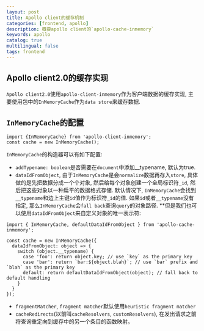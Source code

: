 ```yaml
---
layout: post
title: Apollo client的缓存机制
categories: [frontend, apollo]
description: 概要apollo client的`apollo-cache-inmemory`
keywords: apollo
catalog: true
multilingual: false
tags: frontend
---
```


## Apollo client2.0的缓存实现
`Apollo client2.0`使用`apollo-client-inmemory`作为客户端数据的缓存实现, 主要使用包中的`InMemoryCache`作为`data store`来缓存数据.

## `InMemoryCache`的配置
```ecmascript 6
import {InMemoryCache} from 'apollo-client-inmemory';
const cache = new InMemoryCache();
```
`InMemoryCache`的构造器可以有如下配置:
- `addTypename: boolean`是否需要在`document`中添加__typename, 默认为true.
- `dataIdFromObject`, 由于`InMemoryCache`是会`normalize`数据再存入`store`, 具体做的是先把数据分成一个个对象, 然后给每个对象创建一个全局标识符`_id`, 然后把这些对象以一种扁平的数据格式存储. 默认情况下, `InMemoryCache`会找到`__typename`和边上主键`id`值作为标识符`_id`的值. 如果`id`或者`__typename`没有指定, 那么`InMemoryCache`会`fall back`查询`query`的对象路径. **但是我们也可以使用`dataIdFromObject`来自定义对象的唯一表示符: 
``` ecmascript 6
import { InMemoryCache, defaultDataIdFromObject } from 'apollo-cache-inmemory';

const cache = new InMemoryCache({
  dataIdFromObject: object => {
    switch (object.__typename) {
      case 'foo': return object.key; // use `key` as the primary key
      case 'bar': return `bar:${object.blah}`; // use `bar` prefix and `blah` as the primary key
      default: return defaultDataIdFromObject(object); // fall back to default handling
    }
  }
});
```
- `fragmentMatcher`, `fragment matcher`默认使用`heuristic fragment matcher`
- `cacheRedirects`(以前叫`cacheResolvers`, `customResolvers`), 在发出请求之前将查询重定向到缓存中的另一个条目的函数映射。
